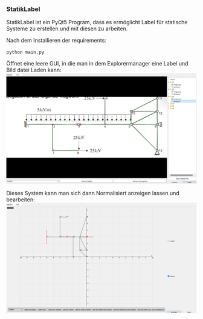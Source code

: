 ### StatikLabel

StatikLabel ist ein PyQt5 Program, dass es ermöglicht Label für statische Systeme zu erstellen und mit diesen zu arbeiten. 

Nach dem Installieren der requirements:
```
python main.py
```
Öffnet eine leere GUI, in die man in dem Explorermanager eine Label und Bild datei Laden kann: 
![Example](assets/example_1.png)


Dieses System kann man sich dann Normalisiert anzeigen lassen und bearbeiten:
![Example](assets/example_2.png)
